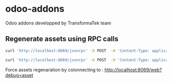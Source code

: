 # odoo-addons
Odoo addons developped by TransformaTek team


## Regenerate assets using RPC calls

```bash
curl 'http://localhost:8069/jsonrpc' -X POST  -H 'Content-Type: application/json' --data-raw '{"jsonrpc": "2.0","method": "call","params": {"service": "object","method": "execute","args": ["<dbname>",2,"<password>","ir.attachment","search",["&",["res_model","=","ir.ui.view"], "|","|","|",["name","=like","%.assets_%.css"],["name","=like","%.assets_%.js"],["name","=","web_editor.summernote.css"],["name","=","web_editor.summernote.js"]]]},"id":14996920}'

curl 'http://localhost:8069/jsonrpc' -X POST  -H 'Content-Type: application/json' --data-raw '{"jsonrpc": "2.0","method": "call","params": {"service": "object","method": "execute","args": ["<dbname>",2,"<password>","ir.attachment","unlink",[<returned list from first command>]]},"id":14996920}'
```

Force assets regenaration by coionnecting to : [http://localhost:8069/web?debug=asset](http://localhost:8069/web?debug=asset)
